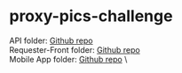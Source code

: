 # proxy-pics-challenge

API folder: [Github repo](./orders-api/) \
Requester-Front folder: [Github repo](./requester-front/) \
Mobile App folder: [Github repo](./orders/) \
